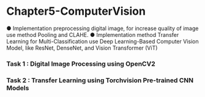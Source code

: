 # Chapter5-ComputerVision
● Implementation preprocessing digital image, for increase quality of image use method Pooling and CLAHE.
● Implementation method Transfer Learning for Multi-Classification use Deep Learning-Based Computer Vision Model, like ResNet, DenseNet, and Vision Transformer (ViT)

### Task 1 : Digital Image Processing using OpenCV2

### Task 2 : Transfer Learning using Torchvision Pre-trained CNN Models
